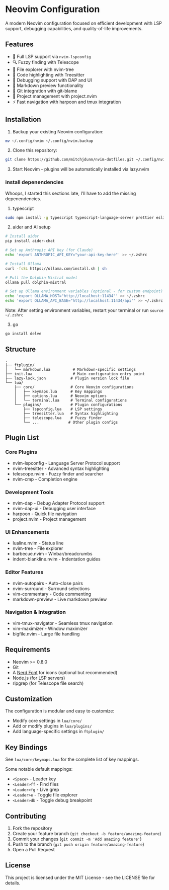 # Neovim Configuration

A modern Neovim configuration focused on efficient development with LSP support, debugging capabilities, and quality-of-life improvements.

## Features

- 🚀 Full LSP support via `nvim-lspconfig`
- 🔍 Fuzzy finding with Telescope
- 🌳 File explorer with nvim-tree
- 🎨 Code highlighting with Treesitter
- 🐛 Debugging support with DAP and UI
- 📝 Markdown preview functionality
- 🔄 Git integration with git-blame
- 🧭 Project management with project.nvim
- ⚡ Fast navigation with harpoon and tmux integration

## Installation

1. Backup your existing Neovim configuration:
```bash
mv ~/.config/nvim ~/.config/nvim.backup
```

2. Clone this repository:
```bash
git clone https://github.com/mitchjdunn/nvim-dotfiles.git ~/.config/nvim
```

3. Start Neovim - plugins will be automatically installed via lazy.nvim


### install depenendencies 
Whoops, I started this sections late, I'll have to add the missing depenendencies.

1. typescript
```bash
sudo npm install -g typescript typescript-language-server prettier eslint_d
```

2. aider and AI setup
```bash
# Install aider
pip install aider-chat

# Set up Anthropic API key (for Claude)
echo 'export ANTHROPIC_API_KEY="your-api-key-here"' >> ~/.zshrc

# Install Ollama
curl -fsSL https://ollama.com/install.sh | sh

# Pull the Dolphin Mistral model
ollama pull dolphin-mistral

# Set up Ollama environment variables (optional - for custom endpoint)
echo 'export OLLAMA_HOST="http://localhost:11434"' >> ~/.zshrc
echo 'export OLLAMA_API_BASE="http://localhost:11434/api"' >> ~/.zshrc
```

Note: After setting environment variables, restart your terminal or run `source ~/.zshrc`

3. go
```
go install delve
```

## Structure

```
.
├── ftplugin/
│   └── markdown.lua          # Markdown-specific settings
├── init.lua                  # Main configuration entry point
├── lazy-lock.json           # Plugin version lock file
└── lua/
    ├── core/                # Core Neovim configurations
    │   ├── keymaps.lua      # Key mappings
    │   ├── options.lua      # Neovim options
    │   └── terminal.lua     # Terminal configurations
    └── plugins/             # Plugin configurations
        ├── lspconfig.lua    # LSP settings
        ├── treesitter.lua   # Syntax highlighting
        ├── telescope.lua    # Fuzzy finder
        └── ...             # Other plugin configs
```

## Plugin List

### Core Plugins
- nvim-lspconfig - Language Server Protocol support
- nvim-treesitter - Advanced syntax highlighting
- telescope.nvim - Fuzzy finder and searcher
- nvim-cmp - Completion engine

### Development Tools
- nvim-dap - Debug Adapter Protocol support
- nvim-dap-ui - Debugging user interface
- harpoon - Quick file navigation
- project.nvim - Project management

### UI Enhancements
- lualine.nvim - Status line
- nvim-tree - File explorer
- barbecue.nvim - Winbar/breadcrumbs
- indent-blankline.nvim - Indentation guides

### Editor Features
- nvim-autopairs - Auto-close pairs
- nvim-surround - Surround selections
- vim-commentary - Code commenting
- markdown-preview - Live markdown preview

### Navigation & Integration
- vim-tmux-navigator - Seamless tmux navigation
- vim-maximizer - Window maximizer
- bigfile.nvim - Large file handling

## Requirements

- Neovim >= 0.8.0
- Git
- A [Nerd Font](https://www.nerdfonts.com/) for icons (optional but recommended)
- Node.js (for LSP servers)
- ripgrep (for Telescope file search)

## Customization

The configuration is modular and easy to customize:

- Modify core settings in `lua/core/`
- Add or modify plugins in `lua/plugins/`
- Add language-specific settings in `ftplugin/`

## Key Bindings

See `lua/core/keymaps.lua` for the complete list of key mappings.

Some notable default mappings:
- `<Space>` - Leader key
- `<Leader>ff` - Find files
- `<Leader>fg` - Live grep
- `<Leader>e` - Toggle file explorer
- `<Leader>db` - Toggle debug breakpoint

## Contributing

1. Fork the repository
2. Create your feature branch (`git checkout -b feature/amazing-feature`)
3. Commit your changes (`git commit -m 'Add amazing feature'`)
4. Push to the branch (`git push origin feature/amazing-feature`)
5. Open a Pull Request

## License

This project is licensed under the MIT License - see the LICENSE file for details.
